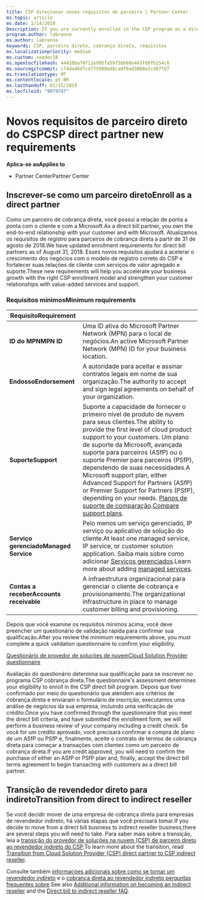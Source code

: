 ```yaml
---
title: CSP direcionar novos requisitos de parceiro | Partner Center
ms.topic: article
ms.date: 1/14/2018
Description: If you are currently enrolled in the CSP program as a direct partner, you should prepare to meet these updated support and services requirements.
program.author: labrenne
ms.author: labrenne
keywords: CSP, parceiro direto, cobrança direta, requisitos
ms.localizationpriority: medium
ms.custom: seodec18
ms.openlocfilehash: 44410ba70f12e995fa5975bb60e443fd9fb154c0
ms.sourcegitcommit: c74dad6d7c4775980ed8ca8f0ad3800a2cd07fd7
ms.translationtype: MT
ms.contentlocale: pt-BR
ms.lasthandoff: 02/15/2019
ms.locfileid: "9079747"
---
```

# <a name="csp-direct-partner-new-requirements"></a><span data-ttu-id="cab0f-103">Novos requisitos de parceiro direto do CSP</span><span class="sxs-lookup"><span data-stu-id="cab0f-103">CSP direct partner new requirements</span></span>

**<span data-ttu-id="cab0f-104">Aplica-se ao</span><span class="sxs-lookup"><span data-stu-id="cab0f-104">Applies to</span></span>**

- <span data-ttu-id="cab0f-105">Partner Center</span><span class="sxs-lookup"><span data-stu-id="cab0f-105">Partner Center</span></span>

## <a name="enroll-as-a-direct-partner"></a><span data-ttu-id="cab0f-106">Inscrever-se como um parceiro direto</span><span class="sxs-lookup"><span data-stu-id="cab0f-106">Enroll as a direct partner</span></span>

<span data-ttu-id="cab0f-107">Como um parceiro de cobrança direta, você possui a relação de ponta a ponta com o cliente e com a Microsoft.</span><span class="sxs-lookup"><span data-stu-id="cab0f-107">As a direct bill partner, you own the end-to-end relationship with your customer and with Microsoft.</span></span> <span data-ttu-id="cab0f-108">Atualizamos os requisitos de registro para parceiros de cobrança direta a partir de 31 de agosto de 2018.</span><span class="sxs-lookup"><span data-stu-id="cab0f-108">We have updated enrollment requirements for direct bill partners as of August 31, 2018.</span></span> <span data-ttu-id="cab0f-109">Esses novos requisitos ajudará a acelerar o crescimento dos negócios com o modelo de registro correto do CSP e fortalecer suas relações de cliente com serviços de valor agregado e suporte.</span><span class="sxs-lookup"><span data-stu-id="cab0f-109">These new requirements will help you accelerate your business growth with the right CSP enrollment model and strengthen your customer relationships with value-added services and support.</span></span> 

### <a name="minimum-requirements"></a><span data-ttu-id="cab0f-110">Requisitos mínimos</span><span class="sxs-lookup"><span data-stu-id="cab0f-110">Minimum requirements</span></span>

|**<span data-ttu-id="cab0f-111">Requisito</span><span class="sxs-lookup"><span data-stu-id="cab0f-111">Requirement</span></span>**|                             |
|--------------------------------|--------------------------------------------------------------|
|**<span data-ttu-id="cab0f-112">ID do MPN</span><span class="sxs-lookup"><span data-stu-id="cab0f-112">MPN ID</span></span>**   |<span data-ttu-id="cab0f-113">Uma ID ativa do Microsoft Partner Network (MPN) para o local de negócios.</span><span class="sxs-lookup"><span data-stu-id="cab0f-113">An active Microsoft Partner Network (MPN) ID for your business location.</span></span>   |
|**<span data-ttu-id="cab0f-114">Endosso</span><span class="sxs-lookup"><span data-stu-id="cab0f-114">Endorsement</span></span>**   |<span data-ttu-id="cab0f-115">A autoridade para aceitar e assinar contratos legais em nome de sua organização.</span><span class="sxs-lookup"><span data-stu-id="cab0f-115">The authority to accept and sign legal agreements on behalf of your organization.</span></span>|
|**<span data-ttu-id="cab0f-116">Suporte</span><span class="sxs-lookup"><span data-stu-id="cab0f-116">Support</span></span>**  |<span data-ttu-id="cab0f-117">Suporte a capacidade de fornecer o primeiro nível de produto de nuvem para seus clientes.</span><span class="sxs-lookup"><span data-stu-id="cab0f-117">The ability to provide the first level of cloud product support to your customers.</span></span> <span data-ttu-id="cab0f-118">Um plano de suporte da Microsoft, avançada suporte para parceiros (ASfP) ou o suporte Premier para parceiros (PSfP), dependendo de suas necessidades.</span><span class="sxs-lookup"><span data-stu-id="cab0f-118">A Microsoft support plan, either Advanced Support for Partners (ASfP) or Premier Support for Partners (PSfP), depending on your needs.</span></span> <span data-ttu-id="cab0f-119">[Planos de suporte de comparação](https://partner.microsoft.com/en-US/support/partnersupport).</span><span class="sxs-lookup"><span data-stu-id="cab0f-119">[Compare support plans](https://partner.microsoft.com/en-US/support/partnersupport).</span></span> |
|**<span data-ttu-id="cab0f-120">Serviço gerenciado</span><span class="sxs-lookup"><span data-stu-id="cab0f-120">Managed Service</span></span>**   |<span data-ttu-id="cab0f-121">Pelo menos um serviço gerenciado, IP serviço ou aplicativo de solução do cliente.</span><span class="sxs-lookup"><span data-stu-id="cab0f-121">At least one managed service, IP service, or customer solution application.</span></span> <span data-ttu-id="cab0f-122">Saiba mais sobre como adicionar [Serviços gerenciados](https://partner.microsoft.com/en-US/business-opportunities/managed-services-provider).</span><span class="sxs-lookup"><span data-stu-id="cab0f-122">Learn more about adding [managed services](https://partner.microsoft.com/en-US/business-opportunities/managed-services-provider).</span></span>|
|**<span data-ttu-id="cab0f-123">Contas a receber</span><span class="sxs-lookup"><span data-stu-id="cab0f-123">Accounts receivable</span></span>** |<span data-ttu-id="cab0f-124">A infraestrutura organizacional para gerenciar o cliente de cobrança e provisionamento.</span><span class="sxs-lookup"><span data-stu-id="cab0f-124">The organizational infrastructure in place to manage customer billing and provisioning.</span></span> 

<span data-ttu-id="cab0f-125">Depois que você examine os requisitos mínimos acima, você deve preencher um questionário de validação rápida para confirmar sua qualificação.</span><span class="sxs-lookup"><span data-stu-id="cab0f-125">After you review the minimum requirements above, you must complete a quick validation questionnaire to confirm your eligibility.</span></span> 

[<span data-ttu-id="cab0f-126">Questionário de provedor de soluções de nuvem</span><span class="sxs-lookup"><span data-stu-id="cab0f-126">Cloud Solution Provider questionnaire</span></span>](https://partner.microsoft.com/cloud-solution-provider/assessment)

<span data-ttu-id="cab0f-127">Avaliação do questionário determina sua qualificação para se inscrever no programa CSP cobrança direta.</span><span class="sxs-lookup"><span data-stu-id="cab0f-127">The questionnaire's assessment determines your eligibility to enroll in the CSP direct bill program.</span></span> <span data-ttu-id="cab0f-128">Depois que tiver confirmado por meio do questionário que atendem aos critérios de cobrança direta e enviaram o formulário de inscrição, executamos uma análise de negócios da sua empresa, incluindo uma verificação de crédito.</span><span class="sxs-lookup"><span data-stu-id="cab0f-128">Once you have confirmed through the questionnaire that you meet the direct bill criteria, and have submitted the enrollment form, we will perform a business review of your company including a credit check.</span></span> <span data-ttu-id="cab0f-129">Se você for um crédito aprovado, você precisará confirmar a compra de plano de um ASfP ou PSfP e, finalmente, aceite o contrato de termos de cobrança direta para começar a transações com clientes como um parceiro de cobrança direta.</span><span class="sxs-lookup"><span data-stu-id="cab0f-129">If you are credit approved, you will need to confirm the purchase of either an ASfP or PSfP plan and, finally, accept the direct bill terms agreement to begin transacting with customers as a direct bill partner.</span></span>

## <a name="transition-from-direct-to-indirect-reseller"></a><span data-ttu-id="cab0f-130">Transição de revendedor direto para indireto</span><span class="sxs-lookup"><span data-stu-id="cab0f-130">Transition from direct to indirect reseller</span></span>

<span data-ttu-id="cab0f-131">Se você decidir mover de uma empresa de cobrança direta para empresas de revendedor indireto, há várias etapas que você precisará tomar.</span><span class="sxs-lookup"><span data-stu-id="cab0f-131">If you decide to move from a direct bill business to indirect reseller business,there are several steps you will need to take.</span></span> <span data-ttu-id="cab0f-132">Para saber mais sobre a transição, leia a [transição do provedor de soluções na nuvem (CSP) de parceiro direto ao revendedor indireto do CSP](transition-direct-to-indirect.md).</span><span class="sxs-lookup"><span data-stu-id="cab0f-132">To learn more about the transition, read [Transition from Cloud Solution Provider (CSP) direct partner to CSP indirect reseller](transition-direct-to-indirect.md).</span></span> 

<span data-ttu-id="cab0f-133">Consulte também [informações adicionais sobre como se tornar um revendedor indireto](https://assetsprod.microsoft.com/csp-directbill-to-indirect-transition.pdf) e o [cobrança direta ao revendedor indireto perguntas frequentes sobre](http://assetsprod.microsoft.com/mpn/direct-bill-partner-faq.pdf).</span><span class="sxs-lookup"><span data-stu-id="cab0f-133">See also [Additional information on becoming an indirect reseller](https://assetsprod.microsoft.com/csp-directbill-to-indirect-transition.pdf) and the [Direct bill to indirect reseller fAQ](http://assetsprod.microsoft.com/mpn/direct-bill-partner-faq.pdf).</span></span>